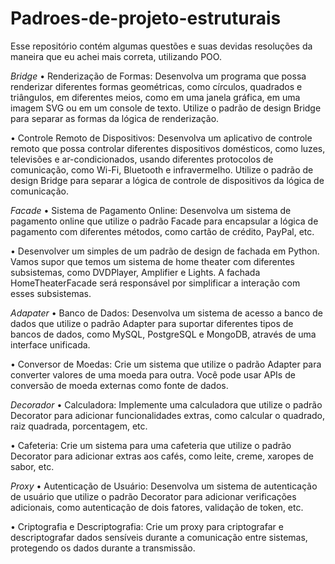 # Padroes-de-projeto-estruturais
Esse repositório contém algumas questões e suas devidas resoluções da maneira que eu achei mais correta, utilizando POO. 


*Bridge*
• Renderização de Formas: Desenvolva um programa que possa renderizar
diferentes formas geométricas, como círculos, quadrados e triângulos, em
diferentes meios, como em uma janela gráfica, em uma imagem SVG ou em
um console de texto. Utilize o padrão de design Bridge para separar as formas
da lógica de renderização.

• Controle Remoto de Dispositivos: Desenvolva um aplicativo de controle
remoto que possa controlar diferentes dispositivos domésticos, como luzes,
televisões e ar-condicionados, usando diferentes protocolos de comunicação,
como Wi-Fi, Bluetooth e infravermelho. Utilize o padrão de design Bridge para
separar a lógica de controle de dispositivos da lógica de comunicação.

*Facade*
• Sistema de Pagamento Online: Desenvolva um sistema de pagamento online
que utilize o padrão Facade para encapsular a lógica de pagamento com
diferentes métodos, como cartão de crédito, PayPal, etc.

• Desenvolver um simples de um padrão de design de fachada em Python.
Vamos supor que temos um sistema de home theater com diferentes
subsistemas, como DVDPlayer, Amplifier e Lights. A fachada
HomeTheaterFacade será responsável por simplificar a interação com esses
subsistemas.

*Adapater*
• Banco de Dados: Desenvolva um sistema de acesso a banco de dados que
utilize o padrão Adapter para suportar diferentes tipos de bancos de dados,
como MySQL, PostgreSQL e MongoDB, através de uma interface unificada.

• Conversor de Moedas: Crie um sistema que utilize o padrão Adapter para
converter valores de uma moeda para outra. Você pode usar APIs de conversão
de moeda externas como fonte de dados.

*Decorador*
• Calculadora: Implemente uma calculadora que utilize o padrão Decorator para
adicionar funcionalidades extras, como calcular o quadrado, raiz quadrada,
porcentagem, etc.

• Cafeteria: Crie um sistema para uma cafeteria que utilize o padrão Decorator
para adicionar extras aos cafés, como leite, creme, xaropes de sabor, etc.

*Proxy*
• Autenticação de Usuário: Desenvolva um sistema de autenticação de usuário
que utilize o padrão Decorator para adicionar verificações adicionais, como
autenticação de dois fatores, validação de token, etc.

• Criptografia e Descriptografia: Crie um proxy para criptografar e
descriptografar dados sensíveis durante a comunicação entre sistemas,
protegendo os dados durante a transmissão.
